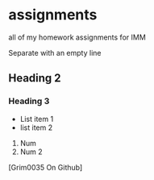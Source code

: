 assignments
===========

all of my homework assignments for IMM

Separate with an empty line

## Heading 2

### Heading 3
- List item 1
- list item 2

1. Num
2. Num 2

[Grim0035 On Github]
